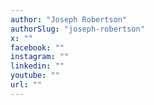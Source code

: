 ```yaml
---
author: "Joseph Robertson"
authorSlug: "joseph-robertson"
x: ""
facebook: ""
instagram: ""
linkedin: ""
youtube: ""
url: ""
---
```

